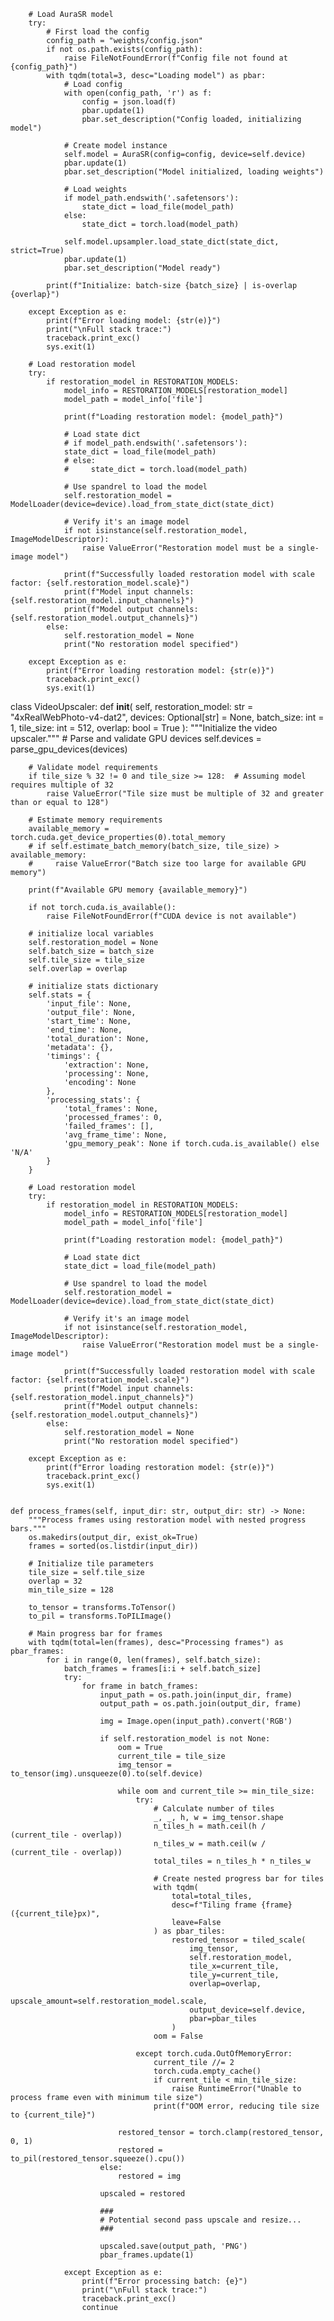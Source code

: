 
        # Load AuraSR model
        try:
            # First load the config
            config_path = "weights/config.json"
            if not os.path.exists(config_path):
                raise FileNotFoundError(f"Config file not found at {config_path}")
            with tqdm(total=3, desc="Loading model") as pbar:
                # Load config
                with open(config_path, 'r') as f:
                    config = json.load(f)
                    pbar.update(1)
                    pbar.set_description("Config loaded, initializing model")
            
                # Create model instance
                self.model = AuraSR(config=config, device=self.device)
                pbar.update(1)
                pbar.set_description("Model initialized, loading weights")
            
                # Load weights
                if model_path.endswith('.safetensors'):
                    state_dict = load_file(model_path)
                else:
                    state_dict = torch.load(model_path)
                
                self.model.upsampler.load_state_dict(state_dict, strict=True)
                pbar.update(1)
                pbar.set_description("Model ready")

            print(f"Initialize: batch-size {batch_size} | is-overlap {overlap}")
            
        except Exception as e:
            print(f"Error loading model: {str(e)}")
            print("\nFull stack trace:")
            traceback.print_exc()
            sys.exit(1)
        
        # Load restoration model
        try:
            if restoration_model in RESTORATION_MODELS:
                model_info = RESTORATION_MODELS[restoration_model]
                model_path = model_info['file']

                print(f"Loading restoration model: {model_path}")
                
                # Load state dict
                # if model_path.endswith('.safetensors'):
                state_dict = load_file(model_path)
                # else:
                #     state_dict = torch.load(model_path)
                    
                # Use spandrel to load the model
                self.restoration_model = ModelLoader(device=device).load_from_state_dict(state_dict)
                
                # Verify it's an image model
                if not isinstance(self.restoration_model, ImageModelDescriptor):
                    raise ValueError("Restoration model must be a single-image model")
                
                print(f"Successfully loaded restoration model with scale factor: {self.restoration_model.scale}")
                print(f"Model input channels: {self.restoration_model.input_channels}")
                print(f"Model output channels: {self.restoration_model.output_channels}")
            else:
                self.restoration_model = None
                print("No restoration model specified")
                
        except Exception as e:
            print(f"Error loading restoration model: {str(e)}")
            traceback.print_exc()
            sys.exit(1)


class VideoUpscaler:
    def __init__(
        self,
        restoration_model: str = "4xRealWebPhoto-v4-dat2",
        devices: Optional[str] = None,
        batch_size: int = 1,
        tile_size: int = 512,
        overlap: bool = True
    ):
        """Initialize the video upscaler."""
            # Parse and validate GPU devices
        self.devices = parse_gpu_devices(devices)
        
        # Validate model requirements
        if tile_size % 32 != 0 and tile_size >= 128:  # Assuming model requires multiple of 32
            raise ValueError("Tile size must be multiple of 32 and greater than or equal to 128")
        
        # Estimate memory requirements
        available_memory = torch.cuda.get_device_properties(0).total_memory
        # if self.estimate_batch_memory(batch_size, tile_size) > available_memory:
        #     raise ValueError("Batch size too large for available GPU memory")
        
        print(f"Available GPU memory {available_memory}")
        
        if not torch.cuda.is_available():
            raise FileNotFoundError(f"CUDA device is not available")
        
        # initialize local variables
        self.restoration_model = None
        self.batch_size = batch_size
        self.tile_size = tile_size
        self.overlap = overlap

        # initialize stats dictionary
        self.stats = {
            'input_file': None,
            'output_file': None,
            'start_time': None,
            'end_time': None,
            'total_duration': None,
            'metadata': {},
            'timings': {
                'extraction': None,
                'processing': None,
                'encoding': None
            },
            'processing_stats': {
                'total_frames': None,
                'processed_frames': 0,
                'failed_frames': [],
                'avg_frame_time': None,
                'gpu_memory_peak': None if torch.cuda.is_available() else 'N/A'
            }
        }

        # Load restoration model
        try:
            if restoration_model in RESTORATION_MODELS:
                model_info = RESTORATION_MODELS[restoration_model]
                model_path = model_info['file']

                print(f"Loading restoration model: {model_path}")
                
                # Load state dict
                state_dict = load_file(model_path)

                # Use spandrel to load the model
                self.restoration_model = ModelLoader(device=device).load_from_state_dict(state_dict)
                
                # Verify it's an image model
                if not isinstance(self.restoration_model, ImageModelDescriptor):
                    raise ValueError("Restoration model must be a single-image model")
                
                print(f"Successfully loaded restoration model with scale factor: {self.restoration_model.scale}")
                print(f"Model input channels: {self.restoration_model.input_channels}")
                print(f"Model output channels: {self.restoration_model.output_channels}")
            else:
                self.restoration_model = None
                print("No restoration model specified")
                
        except Exception as e:
            print(f"Error loading restoration model: {str(e)}")
            traceback.print_exc()
            sys.exit(1)
        

    def process_frames(self, input_dir: str, output_dir: str) -> None:
        """Process frames using restoration model with nested progress bars."""
        os.makedirs(output_dir, exist_ok=True)
        frames = sorted(os.listdir(input_dir))

        # Initialize tile parameters
        tile_size = self.tile_size
        overlap = 32
        min_tile_size = 128

        to_tensor = transforms.ToTensor()
        to_pil = transforms.ToPILImage()

        # Main progress bar for frames
        with tqdm(total=len(frames), desc="Processing frames") as pbar_frames:
            for i in range(0, len(frames), self.batch_size):
                batch_frames = frames[i:i + self.batch_size]
                try:
                    for frame in batch_frames:
                        input_path = os.path.join(input_dir, frame)
                        output_path = os.path.join(output_dir, frame)
                        
                        img = Image.open(input_path).convert('RGB')

                        if self.restoration_model is not None:
                            oom = True
                            current_tile = tile_size
                            img_tensor = to_tensor(img).unsqueeze(0).to(self.device)
                            
                            while oom and current_tile >= min_tile_size:
                                try:
                                    # Calculate number of tiles
                                    _, _, h, w = img_tensor.shape
                                    n_tiles_h = math.ceil(h / (current_tile - overlap))
                                    n_tiles_w = math.ceil(w / (current_tile - overlap))
                                    total_tiles = n_tiles_h * n_tiles_w
                                    
                                    # Create nested progress bar for tiles
                                    with tqdm(
                                        total=total_tiles, 
                                        desc=f"Tiling frame {frame} ({current_tile}px)", 
                                        leave=False
                                    ) as pbar_tiles:
                                        restored_tensor = tiled_scale(
                                            img_tensor,
                                            self.restoration_model,
                                            tile_x=current_tile,
                                            tile_y=current_tile,
                                            overlap=overlap,
                                            upscale_amount=self.restoration_model.scale,
                                            output_device=self.device,
                                            pbar=pbar_tiles
                                        )
                                    oom = False

                                except torch.cuda.OutOfMemoryError:
                                    current_tile //= 2
                                    torch.cuda.empty_cache()
                                    if current_tile < min_tile_size:
                                        raise RuntimeError("Unable to process frame even with minimum tile size")
                                    print(f"OOM error, reducing tile size to {current_tile}")

                            restored_tensor = torch.clamp(restored_tensor, 0, 1)
                            restored = to_pil(restored_tensor.squeeze().cpu())
                        else:
                            restored = img
                            
                        upscaled = restored

                        ###
                        # Potential second pass upscale and resize...
                        ###

                        upscaled.save(output_path, 'PNG')
                        pbar_frames.update(1)
                        
                except Exception as e:
                    print(f"Error processing batch: {e}")
                    print("\nFull stack trace:")
                    traceback.print_exc()
                    continue
